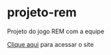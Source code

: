 # projeto-rem
 Projeto do jogo REM com a equipe

<p> <a href="https://adrifabbris.github.io/projeto-rem/" target="_blank" rel="external">Clique aqui</a> para acessar o site </p>